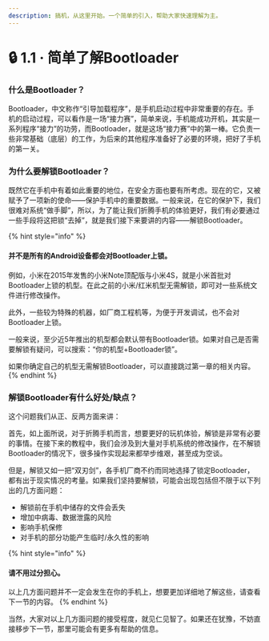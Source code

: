 ```yaml
---
description: 搞机，从这里开始。一个简单的引入，帮助大家快速理解为主。
---
```


# 🔒 1.1 · 简单了解Bootloader

### 什么是Bootloader？

Bootloader，中文称作“引导加载程序”，是手机启动过程中非常重要的存在。手机的启动过程，可以看作是一场“接力赛”，简单来说，手机能成功开机，其实是一系列程序“接力”的功劳，而Bootloader，就是这场“接力赛”中的第一棒。它负责一些非常基础（底层）的工作，为后来的其他程序准备好了必要的环境，把好了手机的第一关。

### 为什么要解锁Bootloader？

既然它在手机中有着如此重要的地位，在安全方面也要有所考虑。现在的它，又被赋予了一项新的使命——保护手机中的重要数据。一般来说，在它的保护下，我们很难对系统“做手脚”，所以，为了能让我们折腾手机的体验更好，我们有必要通过一些手段将这把锁“去掉”，就是我们接下来要讲的内容——解锁Bootloader。

{% hint style="info" %}
#### 并不是所有的Android设备都会对Bootloader上锁。

例如，小米在2015年发售的小米Note顶配版与小米4S，就是小米首批对Bootloader上锁的机型。在此之前的小米/红米机型无需解锁，即可对一些系统文件进行修改操作。

此外，一些较为特殊的机器，如厂商工程机等，为便于开发调试，也不会对Bootloader上锁。

一般来说，至少近5年推出的机型都会默认带有Bootloader锁。如果对自己是否需要解锁有疑问，可以搜索：“你的机型+Bootloader锁”。

如果你确定自己的机型无需解锁Bootloader，可以直接跳过第一章的相关内容。
{% endhint %}

### 解锁Bootloader有什么好处/缺点？

这个问题我们从正、反两方面来讲：

首先，如上面所说，对于折腾手机而言，想要更好的玩机体验，解锁是非常有必要的事情。在接下来的教程中，我们会涉及到大量对手机系统的修改操作，在不解锁Bootloader的情况下，很多操作实现起来都举步维艰，甚至成为空谈。

但是，解锁又如一把“双刃剑”，各手机厂商不约而同地选择了锁定Bootloader，都有出于现实情况的考量。如果我们坚持要解锁，可能会出现包括但不限于以下列出的几方面问题：

* 解锁前在手机中储存的文件会丢失
* 增加中病毒、数据泄露的风险
* 影响手机保修
* 对手机的部分功能产生临时/永久性的影响

{% hint style="info" %}
#### 请不用过分担心。

以上几方面问题并不一定会发生在你的手机上，想要更加详细地了解这些，请查看下一节的内容。
{% endhint %}

当然，大家对以上几方面问题的接受程度，就见仁见智了。如果还在犹豫，不妨直接移步下一节，那里可能会有更多有帮助的信息。

